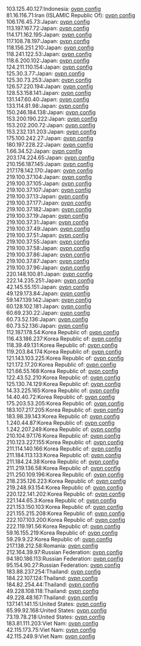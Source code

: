 103.125.40.127:Indonesia: [ovpn config](vpn/103_125_40_127.ovpn)  
81.16.116.71:Iran (ISLAMIC Republic Of): [ovpn config](vpn/81_16_116_71.ovpn)  
106.176.45.73:Japan: [ovpn config](vpn/106_176_45_73.ovpn)  
113.197.167.72:Japan: [ovpn config](vpn/113_197_167_72.ovpn)  
114.171.162.195:Japan: [ovpn config](vpn/114_171_162_195.ovpn)  
117.108.78.197:Japan: [ovpn config](vpn/117_108_78_197.ovpn)  
118.156.251.210:Japan: [ovpn config](vpn/118_156_251_210.ovpn)  
118.241.122.53:Japan: [ovpn config](vpn/118_241_122_53.ovpn)  
118.6.200.102:Japan: [ovpn config](vpn/118_6_200_102.ovpn)  
124.211.110.154:Japan: [ovpn config](vpn/124_211_110_154.ovpn)  
125.30.3.77:Japan: [ovpn config](vpn/125_30_3_77.ovpn)  
125.30.73.253:Japan: [ovpn config](vpn/125_30_73_253.ovpn)  
126.57.220.194:Japan: [ovpn config](vpn/126_57_220_194.ovpn)  
128.53.158.141:Japan: [ovpn config](vpn/128_53_158_141.ovpn)  
131.147.60.40:Japan: [ovpn config](vpn/131_147_60_40.ovpn)  
133.114.81.98:Japan: [ovpn config](vpn/133_114_81_98.ovpn)  
150.246.184.138:Japan: [ovpn config](vpn/150_246_184_138.ovpn)  
153.200.190.222:Japan: [ovpn config](vpn/153_200_190_222.ovpn)  
153.202.200.72:Japan: [ovpn config](vpn/153_202_200_72.ovpn)  
153.232.131.203:Japan: [ovpn config](vpn/153_232_131_203.ovpn)  
175.100.242.27:Japan: [ovpn config](vpn/175_100_242_27.ovpn)  
180.197.228.22:Japan: [ovpn config](vpn/180_197_228_22.ovpn)  
1.66.34.52:Japan: [ovpn config](vpn/1_66_34_52.ovpn)  
203.174.224.65:Japan: [ovpn config](vpn/203_174_224_65.ovpn)  
210.156.187.145:Japan: [ovpn config](vpn/210_156_187_145.ovpn)  
217.178.142.170:Japan: [ovpn config](vpn/217_178_142_170.ovpn)  
219.100.37.104:Japan: [ovpn config](vpn/219_100_37_104.ovpn)  
219.100.37.105:Japan: [ovpn config](vpn/219_100_37_105.ovpn)  
219.100.37.107:Japan: [ovpn config](vpn/219_100_37_107.ovpn)  
219.100.37.13:Japan: [ovpn config](vpn/219_100_37_13.ovpn)  
219.100.37.177:Japan: [ovpn config](vpn/219_100_37_177.ovpn)  
219.100.37.182:Japan: [ovpn config](vpn/219_100_37_182.ovpn)  
219.100.37.19:Japan: [ovpn config](vpn/219_100_37_19.ovpn)  
219.100.37.31:Japan: [ovpn config](vpn/219_100_37_31.ovpn)  
219.100.37.49:Japan: [ovpn config](vpn/219_100_37_49.ovpn)  
219.100.37.51:Japan: [ovpn config](vpn/219_100_37_51.ovpn)  
219.100.37.55:Japan: [ovpn config](vpn/219_100_37_55.ovpn)  
219.100.37.58:Japan: [ovpn config](vpn/219_100_37_58.ovpn)  
219.100.37.86:Japan: [ovpn config](vpn/219_100_37_86.ovpn)  
219.100.37.87:Japan: [ovpn config](vpn/219_100_37_87.ovpn)  
219.100.37.96:Japan: [ovpn config](vpn/219_100_37_96.ovpn)  
220.148.100.81:Japan: [ovpn config](vpn/220_148_100_81.ovpn)  
222.14.235.251:Japan: [ovpn config](vpn/222_14_235_251.ovpn)  
42.145.55.151:Japan: [ovpn config](vpn/42_145_55_151.ovpn)  
49.129.173.84:Japan: [ovpn config](vpn/49_129_173_84.ovpn)  
59.147.139.142:Japan: [ovpn config](vpn/59_147_139_142.ovpn)  
60.128.102.181:Japan: [ovpn config](vpn/60_128_102_181.ovpn)  
60.69.230.22:Japan: [ovpn config](vpn/60_69_230_22.ovpn)  
60.73.52.136:Japan: [ovpn config](vpn/60_73_52_136.ovpn)  
60.73.52.136:Japan: [ovpn config](vpn/60_73_52_136.ovpn)  
112.187.178.54:Korea Republic of: [ovpn config](vpn/112_187_178_54.ovpn)  
116.43.186.237:Korea Republic of: [ovpn config](vpn/116_43_186_237.ovpn)  
118.39.49.131:Korea Republic of: [ovpn config](vpn/118_39_49_131.ovpn)  
119.203.84.174:Korea Republic of: [ovpn config](vpn/119_203_84_174.ovpn)  
121.143.103.225:Korea Republic of: [ovpn config](vpn/121_143_103_225.ovpn)  
121.172.17.20:Korea Republic of: [ovpn config](vpn/121_172_17_20.ovpn)  
121.66.55.168:Korea Republic of: [ovpn config](vpn/121_66_55_168.ovpn)  
122.43.52.210:Korea Republic of: [ovpn config](vpn/122_43_52_210.ovpn)  
125.130.74.129:Korea Republic of: [ovpn config](vpn/125_130_74_129.ovpn)  
14.33.225.165:Korea Republic of: [ovpn config](vpn/14_33_225_165.ovpn)  
14.40.40.72:Korea Republic of: [ovpn config](vpn/14_40_40_72.ovpn)  
175.203.53.205:Korea Republic of: [ovpn config](vpn/175_203_53_205.ovpn)  
183.107.217.205:Korea Republic of: [ovpn config](vpn/183_107_217_205.ovpn)  
183.98.39.143:Korea Republic of: [ovpn config](vpn/183_98_39_143.ovpn)  
1.240.44.87:Korea Republic of: [ovpn config](vpn/1_240_44_87.ovpn)  
1.242.207.249:Korea Republic of: [ovpn config](vpn/1_242_207_249.ovpn)  
210.104.97.176:Korea Republic of: [ovpn config](vpn/210_104_97_176.ovpn)  
210.123.227.155:Korea Republic of: [ovpn config](vpn/210_123_227_155.ovpn)  
211.114.140.166:Korea Republic of: [ovpn config](vpn/211_114_140_166.ovpn)  
211.184.113.133:Korea Republic of: [ovpn config](vpn/211_184_113_133.ovpn)  
211.184.24.38:Korea Republic of: [ovpn config](vpn/211_184_24_38.ovpn)  
211.219.136.58:Korea Republic of: [ovpn config](vpn/211_219_136_58.ovpn)  
211.250.109.196:Korea Republic of: [ovpn config](vpn/211_250_109_196.ovpn)  
218.235.126.223:Korea Republic of: [ovpn config](vpn/218_235_126_223.ovpn)  
219.248.93.154:Korea Republic of: [ovpn config](vpn/219_248_93_154.ovpn)  
220.122.141.202:Korea Republic of: [ovpn config](vpn/220_122_141_202.ovpn)  
221.144.65.3:Korea Republic of: [ovpn config](vpn/221_144_65_3.ovpn)  
221.153.150.103:Korea Republic of: [ovpn config](vpn/221_153_150_103.ovpn)  
221.155.215.208:Korea Republic of: [ovpn config](vpn/221_155_215_208.ovpn)  
222.107.103.200:Korea Republic of: [ovpn config](vpn/222_107_103_200.ovpn)  
222.119.191.56:Korea Republic of: [ovpn config](vpn/222_119_191_56.ovpn)  
59.16.155.219:Korea Republic of: [ovpn config](vpn/59_16_155_219.ovpn)  
59.29.9.22:Korea Republic of: [ovpn config](vpn/59_29_9_22.ovpn)  
217.138.212.58:Romania: [ovpn config](vpn/217_138_212_58.ovpn)  
212.164.39.97:Russian Federation: [ovpn config](vpn/212_164_39_97.ovpn)  
94.180.186.113:Russian Federation: [ovpn config](vpn/94_180_186_113.ovpn)  
95.154.90.27:Russian Federation: [ovpn config](vpn/95_154_90_27.ovpn)  
183.88.237.254:Thailand: [ovpn config](vpn/183_88_237_254.ovpn)  
184.22.107.124:Thailand: [ovpn config](vpn/184_22_107_124.ovpn)  
184.82.254.44:Thailand: [ovpn config](vpn/184_82_254_44.ovpn)  
49.228.108.118:Thailand: [ovpn config](vpn/49_228_108_118.ovpn)  
49.228.48.167:Thailand: [ovpn config](vpn/49_228_48_167.ovpn)  
137.141.141.15:United States: [ovpn config](vpn/137_141_141_15.ovpn)  
65.99.92.168:United States: [ovpn config](vpn/65_99_92_168.ovpn)  
73.19.78.218:United States: [ovpn config](vpn/73_19_78_218.ovpn)  
183.81.111.203:Viet Nam: [ovpn config](vpn/183_81_111_203.ovpn)  
42.115.173.75:Viet Nam: [ovpn config](vpn/42_115_173_75.ovpn)  
42.115.249.9:Viet Nam: [ovpn config](vpn/42_115_249_9.ovpn)  
